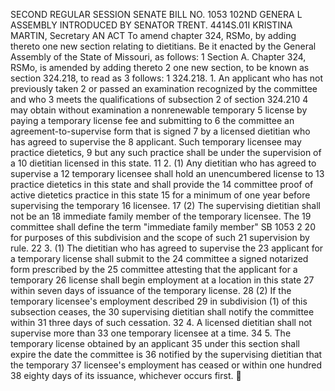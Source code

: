 SECOND REGULAR SESSION
SENATE BILL NO. 1053
102ND GENERA L ASSEMBLY
INTRODUCED BY SENATOR TRENT.
4414S.01I KRISTINA MARTIN, Secretary
AN ACT
To amend chapter 324, RSMo, by adding thereto one new section relating to dietitians.
Be it enacted by the General Assembly of the State of Missouri, as follows:
1 Section A. Chapter 324, RSMo, is amended by adding thereto
2 one new section, to be known as section 324.218, to read as
3 follows:
1 324.218. 1. An applicant who has not previously taken
2 or passed an examination recognized by the committee and who
3 meets the qualifications of subsection 2 of section 324.210
4 may obtain without examination a nonrenewable temporary
5 license by paying a temporary license fee and submitting to
6 the committee an agreement-to-supervise form that is signed
7 by a licensed dietitian who has agreed to supervise the
8 applicant. Such temporary licensee may practice dietetics,
9 but any such practice shall be under the supervision of a
10 dietitian licensed in this state.
11 2. (1) Any dietitian who has agreed to supervise a
12 temporary licensee shall hold an unencumbered license to
13 practice dietetics in this state and shall provide the
14 committee proof of active dietetics practice in this state
15 for a minimum of one year before supervising the temporary
16 licensee.
17 (2) The supervising dietitian shall not be an
18 immediate family member of the temporary licensee. The
19 committee shall define the term "immediate family member"
SB 1053 2
20 for purposes of this subdivision and the scope of such
21 supervision by rule.
22 3. (1) The dietitian who has agreed to supervise the
23 applicant for a temporary license shall submit to the
24 committee a signed notarized form prescribed by the
25 committee attesting that the applicant for a temporary
26 license shall begin employment at a location in this state
27 within seven days of issuance of the temporary license.
28 (2) If the temporary licensee's employment described
29 in subdivision (1) of this subsection ceases, the
30 supervising dietitian shall notify the committee within
31 three days of such cessation.
32 4. A licensed dietitian shall not supervise more than
33 one temporary licensee at a time.
34 5. The temporary license obtained by an applicant
35 under this section shall expire the date the committee is
36 notified by the supervising dietitian that the temporary
37 licensee's employment has ceased or within one hundred
38 eighty days of its issuance, whichever occurs first.
